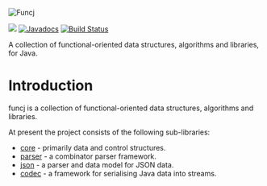 ![Funcj](https://github.com/typemeta/funcj/blob/master/resources/funcj.png)

[<img src="https://img.shields.io/maven-central/v/org.typemeta/funcj.svg"/>](https://search.maven.org/#search%7Cga%7C1%7Cfuncj)
[![Javadocs](https://www.javadoc.io/badge/org.typemeta/funcj.svg)](https://www.javadoc.io/doc/org.typemeta/funcj)
[![Build Status](https://travis-ci.org/typemeta/funcj.svg?branch=master)](https://travis-ci.org/typemeta/funcj)

A collection of functional-oriented data structures, algorithms and libraries, for Java.

# Introduction

funcj is a collection of functional-oriented data structures, algorithms and libraries.

At present the project consists of the following sub-libraries:

* [core](https://github.com/typemeta/funcj/tree/master/core) - primarily data and control structures.
* [parser](https://github.com/typemeta/funcj/tree/master/parser) - a combinator parser framework.
* [json](https://github.com/typemeta/funcj/tree/master/json) - a parser and data model for JSON data.
* [codec](https://github.com/typemeta/funcj/tree/master/codec) - a framework for serialising Java data into streams.
